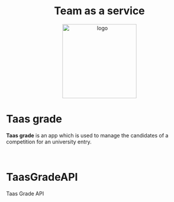 <div>
  <div align="center">
    <h1>Team as a service</h1>
    <a >
    <img src="https://github.com/YumeT023/taas-grade-ui/raw/dev/src/image/TAAS.png" alt="logo" width="200" >
    </a>
    
  </div>
  <div>
    <h1>Taas grade</h1>
    <p> <b>Taas grade</b> is an app which is used to manage the candidates of a competition for an university entry.
    </p>
</div>
    <br/>
    
# TaasGradeAPI
Taas Grade API

